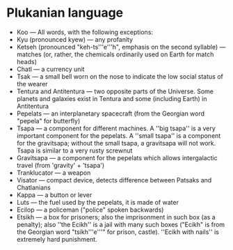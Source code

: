 # Plukanian language
* Koo — All words, with the following exceptions:
* Kyu (pronounced kyew) — any profanity
* Ketseh (pronounced "keh-ts'''e'''h", emphasis on the second syllable) — matches (or, rather, the chemicals ordinarily used on Earth for match heads)
* Chatl — a currency unit
* Tsak — a small bell worn on the nose to indicate the low social status of the wearer
* Tentura and Antitentura — two opposite parts of the Universe. Some planets and galaxies exist in Tentura and some (including Earth) in Antitentura
* Pepelats —  an interplanetary spacecraft (from the Georgian word "pepela" for butterfly)
* Tsapa — a component for different machines. A ''big tsapa'' is a very important component for the pepelats. A ''small tsapa'' is a component for the gravitsapa; without the small tsapa, a gravitsapa will not work. Tsapa is similar to a very rusty screwnut
* Gravitsapa — a component for the pepelats which allows intergalactic travel (from 'gravity' + 'tsapa')
* Tranklucator — a weapon
* Visator — compact device, detects difference between Patsaks and Chatlanians
* Kappa — a button or lever
* Luts — the fuel used by the pepelats, it is made of water
* Ecilop — a policeman ("police" spoken backwards)
* Etsikh — a box for prisoners; also the imprisonment in such box (as a penalty); also ''the Ecikh'' is a jail with many such boxes ("Ecikh" is from the Georgian word "tsikh'''e'''" for prison, castle). ''Ecikh with nails'' is extremely hard punishment.
